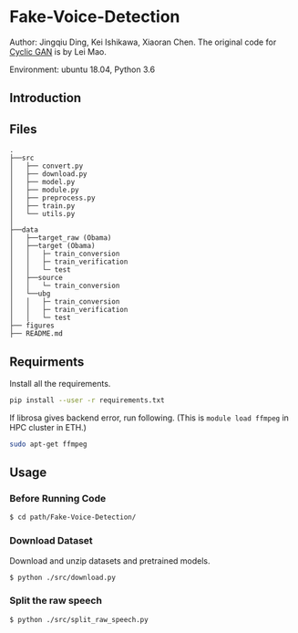 # Fake-Voice-Detection

Author: Jingqiu Ding, Kei Ishikawa, Xiaoran Chen. 
The original code for [Cyclic GAN](https://github.com/leimao/Voice_Converter_CycleGAN) is by Lei Mao.<br>

Environment: ubuntu 18.04, Python 3.6

## Introduction


## Files

```
.
├──src
│   ├── convert.py
│   ├── download.py
│   ├── model.py
│   ├── module.py
│   ├── preprocess.py
│   ├── train.py
│   └── utils.py
│
├──data
│   ├──target_raw (Obama)
│   ├──target (Obama)
│   │   ├─ train_conversion
│   │   ├─ train_verification
│   │   └─ test
│   ├──source
│   │   └─ train_conversion
│   └──ubg
│   │   ├─ train_conversion
│   │   ├─ train_verification
│   │   └─ test
├── figures
├── README.md
```


## Requirments
Install all the requirements.

```bash
pip install --user -r requirements.txt
```
If librosa gives backend error, run following. (This is `module load ffmpeg` in HPC cluster in ETH.)
```bash
sudo apt-get ffmpeg
```

## Usage

### Before Running Code
```bash
$ cd path/Fake-Voice-Detection/
```

### Download Dataset
Download and unzip datasets and pretrained models.

```bash
$ python ./src/download.py
```

### Split the raw speech
```bash
$ python ./src/split_raw_speech.py
```